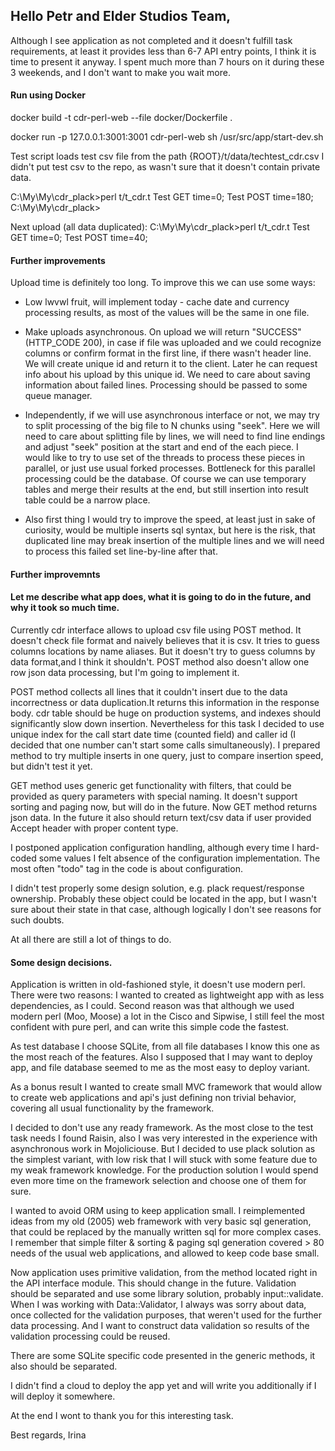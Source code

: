 ## Hello Petr and Elder Studios Team,

Although I see application as not completed and it doesn't fulfill task requirements, at least it provides less than 6-7 API entry points, I think it is time to present it anyway. I spent much more than 7 hours on it during these 3 weekends, and I don't want to make you wait more.

#### Run using Docker

docker build -t cdr-perl-web --file docker/Dockerfile .

docker run -p 127.0.0.1:3001:3001 cdr-perl-web sh /usr/src/app/start-dev.sh

Test script loads test csv file from the path {ROOT}/t/data/techtest_cdr.csv
I didn't put test csv to the repo, as wasn't sure that it doesn't contain private data.

C:\My\My\cdr_plack>perl t/t_cdr.t
Test GET
time=0;
Test POST
time=180;
C:\My\My\cdr_plack>

Next upload (all data duplicated):
C:\My\My\cdr_plack>perl t/t_cdr.t
Test GET
time=0;
Test POST
time=40;

#### Further improvements

Upload time is definitely too long. To improve this we can use some ways:

* Low lwvwl fruit, will implement today - cache date and currency processing results, as most of the values will be the same in one file.

* Make uploads asynchronous. On upload we will return "SUCCESS" (HTTP_CODE 200), in case if file was uploaded and we could recognize columns or confirm format in the first line, if there wasn't header line. We will create unique id and return it to the client. Later he can request info about his upload by this unique id. We need to care about saving information about failed lines.
 Processing should be passed to some queue manager.

* Independently, if we will use asynchronous interface or not, we may try to split processing of the big file to N chunks using "seek". Here we will need to care about splitting file by lines, we will need to find line endings and adjust "seek" position at the start and end of the each piece. I would like to try to use set of the threads to process these pieces in parallel, or just use usual forked processes.
 Bottleneck for this parallel processing could be the database. Of course we can use temporary tables and merge their results at the end, but still insertion into result table could be a narrow place.
 
 * Also first thing I would try to improve the speed, at least just in sake of curiosity, would be multiple inserts sql syntax, but here is the risk, that duplicated line may break insertion of the multiple lines and we will need to process this failed set line-by-line after that.

#### Further improvemnts

#### Let me describe what app does, what it is going to do in the future, and why it took so much time.

Currently cdr interface allows to upload csv file using POST method. It doesn't check file format and naively believes that it is csv.
It tries to guess columns locations by name aliases. But it doesn't try to guess columns by data format,and I think it shouldn't. POST method also doesn't allow one row json data processing, but I'm going to implement it.

POST method collects all lines that it couldn't insert due to the data incorrectness or data duplication.It returns this information in the response body. cdr table should be huge on production systems, and indexes should significantly slow down insertion. Nevertheless for this task I decided to use unique index for the call start date time (counted field) and caller id (I decided that one number can't start some calls simultaneously). I prepared method to try multiple inserts in one query, just to compare insertion speed, but didn't test it yet.

GET method uses generic get functionality with filters, that could be provided as query parameters with special naming. It doesn't support sorting and paging now, but will do in the future.
Now GET method returns json data. In the future it also should return text/csv data if user provided Accept header with proper content type.

I postponed application configuration handling, although every time I hard-coded some values I felt absence of the configuration implementation. The most often "todo" tag in the code is about configuration.

I didn't test properly some design solution, e.g. plack request/response ownership. Probably these object could be located in the app, but I wasn't sure about their state in that case, although logically I don't see reasons for such doubts.

At all there are still a lot of things to do.

#### Some design decisions.

Application is written in old-fashioned style, it doesn't use modern perl. There were two reasons: I wanted to created as lightweight app with as less dependencies, as I could. Second reason was that although we used modern perl (Moo, Moose) a lot in the Cisco and Sipwise, I still feel the most confident with pure perl, and can write this simple code the fastest.

As test database I choose SQLite, from all file databases I know this one as the most reach of the features. Also I supposed that I may want to deploy app, and file database seemed to me as the most easy to deploy variant.

As a bonus result I wanted to create small MVC framework that would allow to create web applications and api's just defining non trivial behavior, covering all usual functionality by the framework. 

I decided to don't use any ready framework. As the most close to the test task needs I found Raisin, also I was very interested in the experience with asynchronous work in Mojoliciouse. But I decided to use plack solution as the simplest variant, with low risk that I will stuck with some feature due to my weak framework knowledge. For the production solution I would spend even more time on the framework selection and choose one of them for sure. 

I wanted to avoid ORM using to keep application small. I reimplemented ideas from my old (2005) web framework with very basic sql generation, that could be replaced by the manually written sql for more complex cases. I remember that simple filter & sorting & paging sql generation covered > 80 needs of the usual web applications, and allowed to keep code base small.

Now application uses primitive validation, from the method located right in the API interface module. This should change in the future. Validation should be separated and use some library solution, probably input::validate. When I was working with Data::Validator, I always was sorry about data, once collected for the validation purposes, that weren't used for the further data processing. And I want to construct data validation so results of the validation processing could be reused.

There are some SQLite specific code presented in the generic methods, it also should be separated.

I didn't find a cloud to deploy the app yet and will write you additionally if I will deploy it somewhere.

At the end I wont to thank you for this interesting task.

Best regards,
Irina